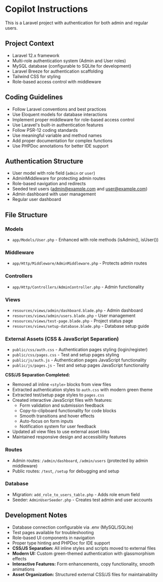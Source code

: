 # Copilot Instructions

<!-- Use this file to provide workspace-specific custom instructions to Copilot. For more details, visit https://code.visualstudio.com/docs/copilot/copilot-customization#_use-a-githubcopilotinstructionsmd-file -->

This is a Laravel project with authentication for both admin and regular users. 

## Project Context
- Laravel 12.x framework
- Multi-role authentication system (Admin and User roles)
- MySQL database (configurable to SQLite for development)
- Laravel Breeze for authentication scaffolding
- Tailwind CSS for styling
- Role-based access control with middleware

## Coding Guidelines
- Follow Laravel conventions and best practices
- Use Eloquent models for database interactions
- Implement proper middleware for role-based access control
- Use Laravel's built-in authentication features
- Follow PSR-12 coding standards
- Use meaningful variable and method names
- Add proper documentation for complex functions
- Use PHPDoc annotations for better IDE support

## Authentication Structure
- User model with role field (`admin` or `user`)
- AdminMiddleware for protecting admin routes
- Role-based navigation and redirects
- Seeded test users (admin@example.com and user@example.com)
- Admin dashboard with user management
- Regular user dashboard

## File Structure
### Models
- `app/Models/User.php` - Enhanced with role methods (isAdmin(), isUser())

### Middleware
- `app/Http/Middleware/AdminMiddleware.php` - Protects admin routes

### Controllers
- `app/Http/Controllers/AdminController.php` - Admin functionality

### Views
- `resources/views/admin/dashboard.blade.php` - Admin dashboard
- `resources/views/admin/users.blade.php` - User management
- `resources/views/test-page.blade.php` - Project status page
- `resources/views/setup-database.blade.php` - Database setup guide

### External Assets (CSS & JavaScript Separation)
- `public/css/auth.css` - Authentication pages styling (login/register)
- `public/css/pages.css` - Test and setup pages styling
- `public/js/auth.js` - Authentication pages JavaScript functionality
- `public/js/pages.js` - Test and setup pages JavaScript functionality

**CSS/JS Separation Completed:**
- Removed all inline `<style>` blocks from view files
- Extracted authentication styles to `auth.css` with modern green theme
- Extracted test/setup page styles to `pages.css`
- Created interactive JavaScript files with features:
  - Form validation and submission feedback
  - Copy-to-clipboard functionality for code blocks
  - Smooth transitions and hover effects
  - Auto-focus on form inputs
  - Notification system for user feedback
- Updated all view files to use external asset links
- Maintained responsive design and accessibility features

### Routes
- Admin routes: `/admin/dashboard`, `/admin/users` (protected by admin middleware)
- Public routes: `/test`, `/setup` for debugging and setup

### Database
- Migration: `add_role_to_users_table.php` - Adds role enum field
- Seeder: `AdminUserSeeder.php` - Creates test admin and user accounts

## Development Notes
- Database connection configurable via .env (MySQL/SQLite)
- Test pages available for troubleshooting
- Role-based UI components in navigation
- Proper type hinting and PHPDoc for IDE support
- **CSS/JS Separation:** All inline styles and scripts moved to external files
- **Modern UI:** Custom green-themed authentication with glassmorphism effects
- **Interactive Features:** Form enhancements, copy functionality, smooth animations
- **Asset Organization:** Structured external CSS/JS files for maintainability
